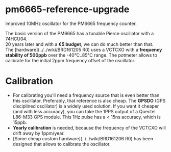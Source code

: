 # pm6665-reference-upgrade
Improved 10MHz oscillator for the PM6665 frequency counter.

The basic version of the PM6665 has a tunable Pierce oscillator with a 74HCU04.  
20 years later and with a **€5 budget**, we can do much better than that.  
The [hardware](../../wiki/BRD161205 R0) uses a VCTCXO with a **frequency stability of 500ppb** over the -40°C..85°C range.  The potmeter allows to calibrate for the initial 2ppm frequency offset of the oscillator.  

# Calibration
* For calibrating you'll need a frequency source that is even better than this oscillator.  Preferably, that reference is also cheap.  The **GPSDO** (GPS disciplined oscillator) is a widely used solution.  If you want it cheaper (and with less accuracy), you can take the 1PPS output of a Quectel L86-M33 GPS module.  This 1Hz pulse has a < 15ns accuracy, which is 15ppb.  
* **Yearly calibration** is needed, because the frequency of the VCTCXO will drift away by 1ppm/year.
*  [Some cheap custom hardware](../../wiki/BRD161206 R0) has been designed that allows to calibrate the oscillator.
